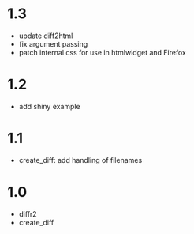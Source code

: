 
# 1.3
 * update diff2html
 * fix argument passing
 * patch internal css for use in htmlwidget and Firefox

# 1.2
 * add shiny example

# 1.1
 * create_diff: add handling of filenames


# 1.0
 * diffr2
 * create_diff

